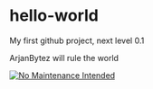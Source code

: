 # hello-world
My first github project, next level 0.1

ArjanBytez will rule the world

[![No Maintenance Intended](http://unmaintained.tech/badge.svg)](http://unmaintained.tech/)
